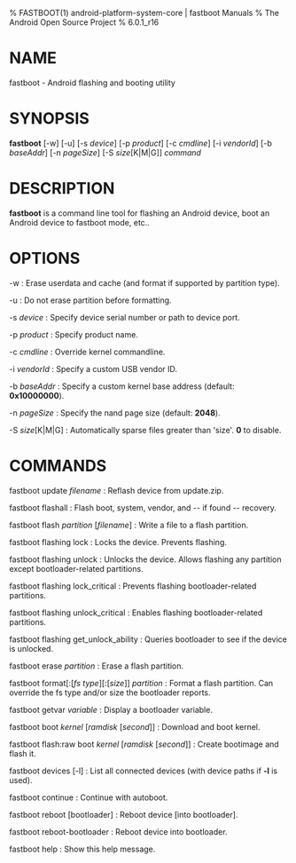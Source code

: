 % FASTBOOT(1) android-platform-system-core | fastboot Manuals
% The Android Open Source Project
% 6.0.1_r16

# NAME

fastboot - Android flashing and booting utility

# SYNOPSIS

**fastboot** [-w] [-u] [-s _device_] [-p _product_] [-c _cmdline_] [-i _vendorId_] [-b _baseAddr_] [-n _pageSize_] [-S _size_[K|M|G]] _command_

# DESCRIPTION

**fastboot** is a command line tool for flashing an Android device, boot an
Android device to fastboot mode, etc..

# OPTIONS

-w
: Erase userdata and cache (and format if supported by partition type).

-u
: Do not erase partition before formatting.

-s _device_
: Specify device serial number or path to device port.

-p _product_
: Specify product name.

-c _cmdline_
: Override kernel commandline.

-i _vendorId_
: Specify a custom USB vendor ID.

-b _baseAddr_
: Specify a custom kernel base address (default: **0x10000000**).

-n _pageSize_
: Specify the nand page size (default: **2048**).

-S _size_[K|M|G]
: Automatically sparse files greater than 'size'. **0** to disable.


# COMMANDS

fastboot update _filename_
: Reflash device from update.zip.

fastboot flashall
: Flash boot, system, vendor, and -- if found -- recovery.

fastboot flash _partition_ [_filename_]
: Write a file to a flash partition.

fastboot flashing lock
: Locks the device. Prevents flashing.

fastboot flashing unlock
: Unlocks the device. Allows flashing any partition except bootloader-related
  partitions.

fastboot flashing lock_critical
: Prevents flashing bootloader-related partitions.

fastboot flashing unlock_critical
: Enables flashing bootloader-related partitions.

fastboot flashing get_unlock_ability
: Queries bootloader to see if the device is unlocked.

fastboot erase _partition_
: Erase a flash partition.

fastboot format[:[_fs type_][:[_size_]] _partition_
: Format a flash partition. Can override the fs type and/or size the bootloader
  reports.

fastboot getvar _variable_
: Display a bootloader variable.

fastboot boot _kernel_ [_ramdisk_ [_second_]]
: Download and boot kernel.

fastboot flash:raw boot _kernel_ [_ramdisk_ [_second_]]
: Create bootimage and flash it.

fastboot devices [-l]
: List all connected devices (with device paths if **-l** is used).

fastboot continue
: Continue with autoboot.

fastboot reboot [bootloader]
: Reboot device [into bootloader].

fastboot reboot-bootloader
: Reboot device into bootloader.

fastboot help
: Show this help message.